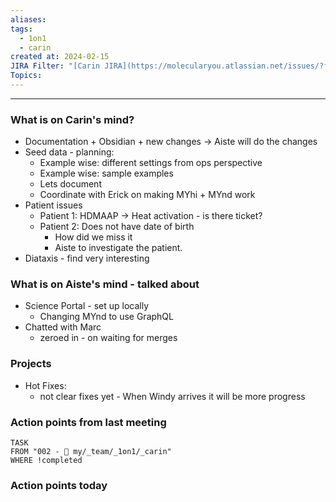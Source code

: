 ```yaml
---
aliases: 
tags:
  - 1on1
  - carin
created at: 2024-02-15
JIRA Filter: "[Carin JIRA](https://molecularyou.atlassian.net/issues/?filter=10024)"
Topics:
---
```

----
### What is on Carin's mind?


* Documentation + Obsidian + new changes -> Aiste will do the changes
* Seed data - planning:
	* Example wise: different settings from ops perspective
	* Example wise: sample examples
	* Lets document
	* Coordinate with Erick on making MYhi + MYnd work
* Patient issues
	* Patient 1: HDMAAP -> Heat activation - is there ticket?
	* Patient 2: Does not have date of birth
		* How did we miss it
		* Aiste to investigate the patient. 
* Diataxis - find very interesting
### What is on Aiste's mind - talked about
* Science Portal - set up locally
	* Changing MYnd to use GraphQL
* Chatted with Marc
	* zeroed in - on waiting for merges

### Projects
- Hot Fixes:
	- not clear fixes yet - When Windy arrives it will be more progress


### Action points from last meeting
```dataview
TASK 
FROM "002 - 📍 my/_team/_1on1/_carin"
WHERE !completed
```

### Action points today



